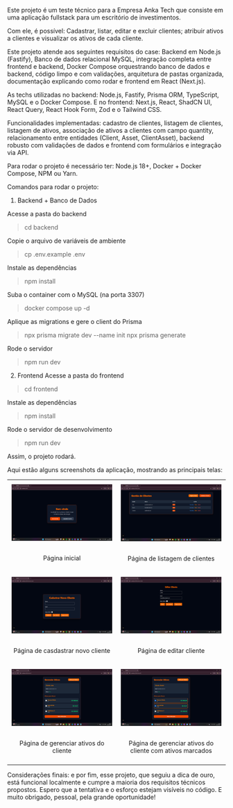 Este projeto é um teste técnico para a Empresa Anka Tech que consiste em uma aplicação fullstack para um escritório de investimentos. 

Com ele, é possível: Cadastrar, listar, editar e excluir clientes; atribuir ativos a clientes e visualizar os ativos de cada cliente.

Este projeto atende aos seguintes requisitos do case: Backend em Node.js (Fastify), Banco de dados relacional MySQL, integração completa entre frontend e backend, Docker Compose orquestrando banco de dados e backend,
código limpo e com validações, arquitetura de pastas organizada, documentação explicando como rodar e frontend em React (Next.js).

As techs utilizadas no backend: Node.js, Fastify, Prisma ORM, TypeScript, MySQL e o Docker Compose.
E no frontend: Next.js, React, ShadCN UI, React Query, React Hook Form, Zod e o Tailwind CSS.

Funcionalidades implementadas: cadastro de clientes, listagem de clientes, listagem de ativos, associação de ativos a clientes com campo quantity, relacionamento entre entidades (Client, Asset, ClientAsset), backend
robusto com validações de dados e frontend com formulários e integração via API.

Para rodar o projeto é necessário ter: Node.js 18+, Docker + Docker Compose, NPM ou Yarn.

Comandos para rodar o projeto:
1. Backend + Banco de Dados

Acesse a pasta do backend
>cd backend

Copie o arquivo de variáveis de ambiente
>cp .env.example .env

Instale as dependências
>npm install

Suba o container com o MySQL (na porta 3307)
>docker compose up -d

Aplique as migrations e gere o client do Prisma
>npx prisma migrate dev --name init
>npx prisma generate

Rode o servidor
>npm run dev

2. Frontend
Acesse a pasta do frontend
>cd frontend

Instale as dependências
>npm install

Rode o servidor de desenvolvimento
>npm run dev

Assim, o projeto rodará.

Aqui estão alguns screenshots da aplicação, mostrando as principais telas:

<table style="width: 100%;">
  <tr>
    <td style="width: 50%; padding: 10px; vertical-align: top;">
      <img src="prints/1.png" alt="Descrição da Tela 1" style="width: 100%; max-width: 400px; display: block; margin: 0 auto;">
      <br>
      <p style="text-align: center;">Página inicial</p>
    </td>
    <td style="width: 50%; padding: 10px; vertical-align: top;">
      <img src="prints/2.png" alt="Descrição da Tela 2" style="width: 100%; max-width: 400px; display: block; margin: 0 auto;">
      <br>
      <p style="text-align: center;">Página de listagem de clientes</p>
    </td>
  </tr>
  <tr>
    <td style="width: 50%; padding: 10px; vertical-align: top;">
      <img src="prints/3.png" alt="Descrição da Tela 3" style="width: 100%; max-width: 400px; display: block; margin: 0 auto;">
      <br>
      <p style="text-align: center;">Página de casdastrar novo cliente</p>
    </td>
    <td style="width: 50%; padding: 10px; vertical-align: top;">
      <img src="prints/4.png" alt="Descrição da Tela 4" style="width: 100%; max-width: 400px; display: block; margin: 0 auto;">
      <br>
      <p style="text-align: center;">Página de editar cliente</p>
    </td>
  </tr>
  <tr>
    <td style="width: 50%; padding: 10px; vertical-align: top;">
      <img src="prints/5.png" alt="Descrição da Tela 5" style="width: 100%; max-width: 400px; display: block; margin: 0 auto;">
      <br>
      <p style="text-align: center;">Página de gerenciar ativos do cliente</p>
    </td>
    <td style="width: 50%; padding: 10px; vertical-align: top;">
      <img src="prints/6.png" alt="Descrição da Tela 6" style="width: 100%; max-width: 400px; display: block; margin: 0 auto;">
      <br>
      <p style="text-align: center;">Página de gerenciar ativos do cliente com ativos marcados</p>
    </td>
  </tr>
</table>

Considerações finais:
e por fim, esse projeto, que seguiu a dica de ouro, está funcional localmente e cumpre a maioria dos requisitos técnicos propostos.
Espero que a tentativa e o esforço estejam visíveis no código. E muito obrigado, pessoal, pela grande oportunidade!






